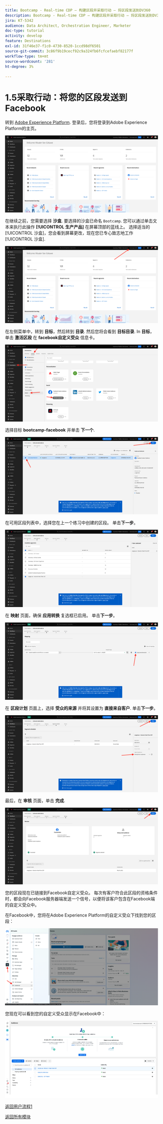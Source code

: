 ```yaml
---
title: Bootcamp - Real-time CDP — 构建区段并采取行动 — 将区段发送到DV360
description: Bootcamp - Real-time CDP — 构建区段并采取行动 — 将区段发送到DV360
jira: KT-5342
audience: Data Architect, Orchestration Engineer, Marketer
doc-type: tutorial
activity: develop
feature: Destinations
exl-id: 31f46e37-f1c0-4730-8520-1ccd98df6501
source-git-commit: 3c86f9b19cecf92c9a324fb6fcfcefaebf82177f
workflow-type: tm+mt
source-wordcount: '281'
ht-degree: 3%

---
```


# 1.5采取行动：将您的区段发送到Facebook

转到 [Adobe Experience Platform](https://experience.adobe.com/platform). 登录后，您将登录到Adobe Experience Platform的主页。

![数据获取](./images/home.png)

在继续之前，您需要选择 **沙盒**. 要选择的沙盒已命名 ``Bootcamp``. 您可以通过单击文本来执行此操作 **[!UICONTROL 生产产品]** 在屏幕顶部的蓝线上。 选择适当的 [!UICONTROL 沙盒]，您会看到屏幕更改，现在您已专心致志地工作 [!UICONTROL 沙盒].

![数据获取](./images/sb1.png)

在左侧菜单中，转到 **目标**，然后转到 **目录**. 然后您将会看到 **目标目录**. In **目标**，单击 **激活区段** 在 **facebook自定义受众** 信息卡。

![RTCDP](./images/rtcdpgoogleseg.png)

选择目标 **bootcamp-facebook** 并单击 **下一个**.

![RTCDP](./images/rtcdpcreatedest2.png)

在可用区段列表中，选择您在上一个练习中创建的区段。 单击&#x200B;**下一步**。

![RTCDP](./images/rtcdpcreatedest3.png)

在 **映射** 页面，确保 **应用转换** 复选框已启用。 单击&#x200B;**下一步**。

![RTCDP](./images/rtcdpcreatedest4a.png)

在 **区段计划** 页面上，选择 **受众的来源** 并将其设置为 **直接来自客户**. 单击&#x200B;**下一步**。

![RTCDP](./images/rtcdpcreatedest4.png)

最后，在 **审核** 页面，单击 **完成**.

![RTCDP](./images/rtcdpcreatedest5.png)

您的区段现在已链接到Facebook自定义受众。 每次有客户符合此区段的资格条件时，都会向Facebook服务器端发送一个信号，以便将该客户包含在Facebook端的自定义受众中。

在Facebook中，您将在Adobe Experience Platform的自定义受众下找到您的区段：

![RTCDP](./images/rtcdpcreatedest5b.png)

您现在可以看到您的自定义受众显示在Facebook中：

![RTCDP](./images/rtcdpcreatedest5a.png)

[返回用户流程1](./uc1.md)

[返回所有模块](../../overview.md)

